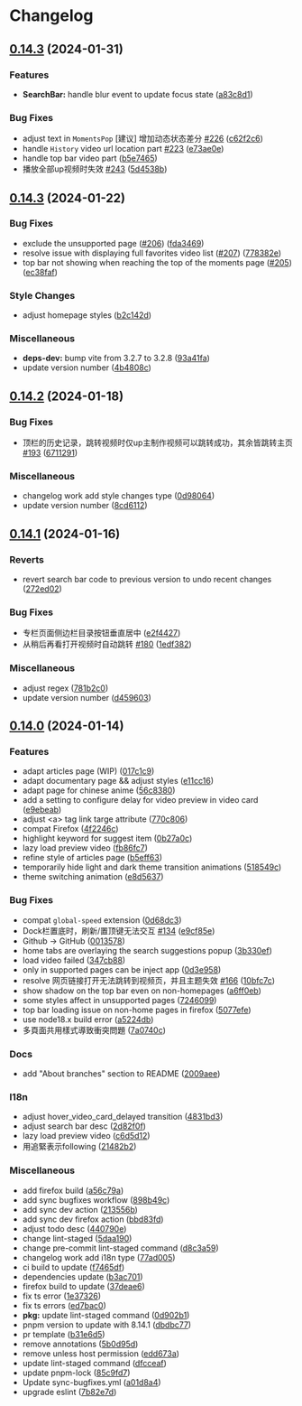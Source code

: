 # Changelog

## [0.14.3](https://github.com/hakadao/BewlyBewly/compare/v0.14.3...v0.14.3) (2024-01-31)


### Features

* **SearchBar:** handle blur event to update focus state ([a83c8d1](https://github.com/hakadao/BewlyBewly/commit/a83c8d1da7b22857b66da26a05d38b1b9ea11de6))


### Bug Fixes

* adjust text in `MomentsPop` [建议] 增加动态状态差分 [#226](https://github.com/hakadao/BewlyBewly/issues/226) ([c62f2c6](https://github.com/hakadao/BewlyBewly/commit/c62f2c604c7043b22d03bbab0498d16ad20121b5))
* handle `History` video url location part [#223](https://github.com/hakadao/BewlyBewly/issues/223) ([e73ae0e](https://github.com/hakadao/BewlyBewly/commit/e73ae0e3a6deb26f847952e804c8f6514881fa80))
* handle top bar video part ([b5e7465](https://github.com/hakadao/BewlyBewly/commit/b5e74659697c463d0221b21c6d19652a90308e7e))
* 播放全部up视频时失效 [#243](https://github.com/hakadao/BewlyBewly/issues/243) ([5d4538b](https://github.com/hakadao/BewlyBewly/commit/5d4538b49a67c9b19ffa0c97ca7fcc6be8346057))

## [0.14.3](https://github.com/hakadao/BewlyBewly/compare/v0.14.2...v0.14.3) (2024-01-22)


### Bug Fixes

* exclude the unsupported page ([#206](https://github.com/hakadao/BewlyBewly/issues/206)) ([fda3469](https://github.com/hakadao/BewlyBewly/commit/fda3469425c93e7cc9157d017164d308966e474d))
* resolve issue with displaying full favorites video list ([#207](https://github.com/hakadao/BewlyBewly/issues/207)) ([778382e](https://github.com/hakadao/BewlyBewly/commit/778382eb11028fc02fd491b77bca19badce380e1))
* top bar not showing when reaching the top of the moments page ([#205](https://github.com/hakadao/BewlyBewly/issues/205)) ([ec38faf](https://github.com/hakadao/BewlyBewly/commit/ec38fafeab6c80dd45bc0e8f29598eeaed43f202))


### Style Changes

* adjust homepage styles ([b2c142d](https://github.com/hakadao/BewlyBewly/commit/b2c142d5380e98e82640eee3f31abaf519736f45))


### Miscellaneous

* **deps-dev:** bump vite from 3.2.7 to 3.2.8 ([93a41fa](https://github.com/hakadao/BewlyBewly/commit/93a41fae8e370f9108c76c1e76f94b1e1c080ccc))
* update version number ([4b4808c](https://github.com/hakadao/BewlyBewly/commit/4b4808cbfe6adc3cf8ce38b0dd7208cfd81d80c5))

## [0.14.2](https://github.com/hakadao/BewlyBewly/compare/v0.14.1...v0.14.2) (2024-01-18)


### Bug Fixes

* 顶栏的历史记录，跳转视频时仅up主制作视频可以跳转成功，其余皆跳转主页 [#193](https://github.com/hakadao/BewlyBewly/issues/193) ([6711291](https://github.com/hakadao/BewlyBewly/commit/67112911460d5dbf7d87d3cf64c00288c1462c3f))


### Miscellaneous

* changelog work add style changes type ([0d98064](https://github.com/hakadao/BewlyBewly/commit/0d980646018d01ae89a1e9c6ce36d9eeeabac59f))
* update version number ([8cd6112](https://github.com/hakadao/BewlyBewly/commit/8cd6112d2e1d618e0f69a25c88179aae990ea8a8))

## [0.14.1](https://github.com/hakadao/BewlyBewly/compare/v0.14.0...v0.14.1) (2024-01-16)


### Reverts

* revert search bar code to previous version to undo recent changes ([272ed02](https://github.com/hakadao/BewlyBewly/commit/272ed0233abc1f0f5fb3f9be812f95fd9c371a06))


### Bug Fixes

* 专栏页面侧边栏目录按钮垂直居中 ([e2f4427](https://github.com/hakadao/BewlyBewly/commit/e2f44275e3d77faedf5b00df8b8443fb06f48c9e))
* 从稍后再看打开视频时自动跳转 [#180](https://github.com/hakadao/BewlyBewly/issues/180) ([1edf382](https://github.com/hakadao/BewlyBewly/commit/1edf3822770c172a371ea7183e9d8582ffc9ffc2))


### Miscellaneous

* adjust regex ([781b2c0](https://github.com/hakadao/BewlyBewly/commit/781b2c07d781dddb02662b875e46c58eb8984f20))
* update version number ([d459603](https://github.com/hakadao/BewlyBewly/commit/d459603a5b27874883263a19b0b654fc872dd206))

## [0.14.0](https://github.com/hakadao/BewlyBewly/compare/v0.13.3...v0.14.0) (2024-01-14)


### Features

* adapt articles page (WIP) ([017c1c9](https://github.com/hakadao/BewlyBewly/commit/017c1c9d3d728dc36ef07c422634c8e4fe4790cd))
* adapt documentary page && adjust styles ([e11cc16](https://github.com/hakadao/BewlyBewly/commit/e11cc164d58c5cc209492ebc03d3115d330d13a9))
* adapt page for chinese anime ([56c8380](https://github.com/hakadao/BewlyBewly/commit/56c83802f5a412e8b3431a5b285fe76c79663a10))
* add a setting to configure delay for video preview in video card ([e9ebeab](https://github.com/hakadao/BewlyBewly/commit/e9ebeabc48b44c30e899c6cc26ef937db7fd3df3))
* adjust &lt;a&gt; tag link targe attribute ([770c806](https://github.com/hakadao/BewlyBewly/commit/770c8067a790d2cc4a5113ddf8c69f0e82b25586))
* compat Firefox ([4f2246c](https://github.com/hakadao/BewlyBewly/commit/4f2246cf7f6fe5fc06142b2fa8c70d2135b5b4f8))
* highlight keyword for suggest item ([0b27a0c](https://github.com/hakadao/BewlyBewly/commit/0b27a0cc87e6745e5a37a990a9bc11791117dafc))
* lazy load preview video ([fb86fc7](https://github.com/hakadao/BewlyBewly/commit/fb86fc76143ff666fd47b6c0b8e57c5d9bf2d50e))
* refine style of articles page ([b5eff63](https://github.com/hakadao/BewlyBewly/commit/b5eff63b6f61b35f8e48c5bedf282f464ebf6111))
* temporarily hide light and dark theme transition animations ([518549c](https://github.com/hakadao/BewlyBewly/commit/518549cae1bb51ad1e9fa8cdeffa89f629c2be42))
* theme switching animation ([e8d5637](https://github.com/hakadao/BewlyBewly/commit/e8d563792b49672093862f61e7cffae38f0bc907))


### Bug Fixes

* compat `global-speed` extension ([0d68dc3](https://github.com/hakadao/BewlyBewly/commit/0d68dc3bb02b29792a139d39e4a009566fac6d10))
* Dock栏置底时，刷新/置顶键无法交互 [#134](https://github.com/hakadao/BewlyBewly/issues/134) ([e9cf85e](https://github.com/hakadao/BewlyBewly/commit/e9cf85ed187ae12b48f5b697a4553c57af60eba8))
* Github -&gt; GitHub ([0013578](https://github.com/hakadao/BewlyBewly/commit/001357816acf6ee091d176a29329801e23d7ef65))
* home tabs are overlaying the search suggestions popup ([3b330ef](https://github.com/hakadao/BewlyBewly/commit/3b330ef544ca7ed10a12637d5f52c69271801d86))
* load video failed ([347cb88](https://github.com/hakadao/BewlyBewly/commit/347cb888c91ed2359da54b6054fcc6eeb82748c6))
* only in supported pages can be inject app ([0d3e958](https://github.com/hakadao/BewlyBewly/commit/0d3e958f35f7fe8a17811f1dd82e84cfb8fe1df7))
* resolve 网页链接打开无法跳转到视频页，并且主题失效 [#166](https://github.com/hakadao/BewlyBewly/issues/166) ([10bfc7c](https://github.com/hakadao/BewlyBewly/commit/10bfc7cdbcab710491b330272e1e1f26f2057fce))
* show shadow on the top bar even on non-homepages ([a6ff0eb](https://github.com/hakadao/BewlyBewly/commit/a6ff0ebc916b371a21e06521fd31bd869bee0cfd))
* some styles affect in unsupported pages ([7246099](https://github.com/hakadao/BewlyBewly/commit/72460998e1e906908983f25b6b4c624829c40e03))
* top bar loading issue on non-home pages in firefox ([5077efe](https://github.com/hakadao/BewlyBewly/commit/5077efe9d655c2135ceebb848c1417e978f69793))
* use node18.x build error ([a5224db](https://github.com/hakadao/BewlyBewly/commit/a5224db1eeefd47d85fa775e0c7d19a240dedfa0))
* 多頁面共用樣式導致衝突問題 ([7a0740c](https://github.com/hakadao/BewlyBewly/commit/7a0740cc25843d9f14d0352e9b5dfe8887a2f0ed))


### Docs

* add "About branches" section to README ([2009aee](https://github.com/hakadao/BewlyBewly/commit/2009aee18b93e33bc3f4be81e1be81cfa4c6a8fa))


### I18n

* adjust hover_video_card_delayed transition ([4831bd3](https://github.com/hakadao/BewlyBewly/commit/4831bd3d200642d14260938645d34b887340ab28))
* adjust search bar desc ([2d82f0f](https://github.com/hakadao/BewlyBewly/commit/2d82f0fa8ccf1716a5176422a49fdd9a443aaa24))
* lazy load preview video ([c6d5d12](https://github.com/hakadao/BewlyBewly/commit/c6d5d12009eeaf91c68f7f9a01db74b504016f0d))
* 用追緊表示following ([21482b2](https://github.com/hakadao/BewlyBewly/commit/21482b26724e3660a122fdfd1fb4a97e61b5a64b))


### Miscellaneous

* add firefox build ([a56c79a](https://github.com/hakadao/BewlyBewly/commit/a56c79ab6f8c424db0d9875e1e3709b59082ec79))
* add sync bugfixes workflow ([898b49c](https://github.com/hakadao/BewlyBewly/commit/898b49ced2b6ab62140cbe882c62959357350dbf))
* add sync dev action ([213556b](https://github.com/hakadao/BewlyBewly/commit/213556b57543eb19ac2175d5e99362e87ce93938))
* add sync dev firefox action ([bbd83fd](https://github.com/hakadao/BewlyBewly/commit/bbd83fd76089e6799d2d84e0585b64eede96ffd7))
* adjust todo desc ([440790e](https://github.com/hakadao/BewlyBewly/commit/440790e5ae9bb4d97ab5c8270790b99abf172541))
* change lint-staged ([5daa190](https://github.com/hakadao/BewlyBewly/commit/5daa190d5a696dc85d158fbd116fd63066490dfa))
* change pre-commit lint-staged command ([d8c3a59](https://github.com/hakadao/BewlyBewly/commit/d8c3a5990506023537371f772342c7df20d5627c))
* changelog work add i18n type ([77ad005](https://github.com/hakadao/BewlyBewly/commit/77ad005ae2f2a045a67f1fc12f377015dab210fc))
* ci build to update ([f7465df](https://github.com/hakadao/BewlyBewly/commit/f7465df0bf90ce5afc97c0e86cce8d807dbcd354))
* dependencies update ([b3ac701](https://github.com/hakadao/BewlyBewly/commit/b3ac7013709fc60e8d4274b6827d2e909172eea4))
* firefox build to update ([37deae6](https://github.com/hakadao/BewlyBewly/commit/37deae6ddc491903745278310eb4c8b53cc96a29))
* fix ts error ([1e37326](https://github.com/hakadao/BewlyBewly/commit/1e37326b669a599c50c3ff89a52edc2c9d7c4b5c))
* fix ts errors ([ed7bac0](https://github.com/hakadao/BewlyBewly/commit/ed7bac0f5ef77d4c9cccec7ae4665125a8658a81))
* **pkg:** update lint-staged command ([0d902b1](https://github.com/hakadao/BewlyBewly/commit/0d902b1893e7cf27057e40e236560188a7c9ef65))
* pnpm version to update with 8.14.1 ([dbdbc77](https://github.com/hakadao/BewlyBewly/commit/dbdbc77dd3d54407d35472cdb0b4681aa6681d54))
* pr template ([b31e6d5](https://github.com/hakadao/BewlyBewly/commit/b31e6d50555283b102a4e8e5e3c1519b2d7d63e4))
* remove annotations ([5b0d95d](https://github.com/hakadao/BewlyBewly/commit/5b0d95d2e459b11ba953e75ebd649a2deec80708))
* remove unless host permission ([edd673a](https://github.com/hakadao/BewlyBewly/commit/edd673af7d62e922afcec30369838d9c724e6582))
* update lint-staged command ([dfcceaf](https://github.com/hakadao/BewlyBewly/commit/dfcceaf002e831645c3aaa27bb763854dcaa42f8))
* update pnpm-lock ([85c9fd7](https://github.com/hakadao/BewlyBewly/commit/85c9fd7c76bc2bfc8eba20b9c553b0592a720fa7))
* Update sync-bugfixes.yml ([a01d8a4](https://github.com/hakadao/BewlyBewly/commit/a01d8a4b8014b4888556751ee427da5aaed16190))
* upgrade eslint ([7b82e7d](https://github.com/hakadao/BewlyBewly/commit/7b82e7dd4ce7a74ecaf5fb353606a1cc8d915505))
